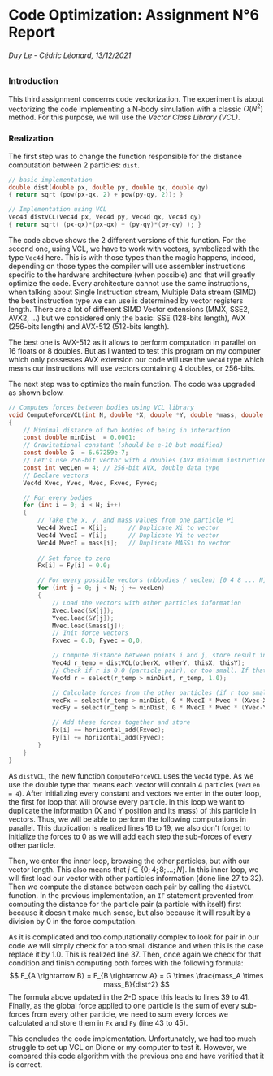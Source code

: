 # Code Optimization: Assignment N°6 Report

###### Duy Le - Cédric Léonard, 13/12/2021

### Introduction
This third assignment concerns code vectorization. The experiment is about vectorizing the code implementing a N-body simulation with a classic $O(N^2)$ method. For this purpose, we will use the *Vector Class Library (VCL)*.

### Realization

The first step was to change the function responsible for the distance computation between 2 particles: `dist`.

````c
// basic implementation
double dist(double px, double py, double qx, double qy)
{ return sqrt (pow(px-qx, 2) + pow(py-qy, 2)); }

// Implementation using VCL
Vec4d distVCL(Vec4d px, Vec4d py, Vec4d qx, Vec4d qy)
{ return sqrt( (px-qx)*(px-qx) + (py-qy)*(py-qy) ); }
````

The code above shows the 2 different versions of this function. For the second one, using VCL, we have to work with vectors, symbolized with the type `Vec4d` here. This is with those types than the magic happens, indeed, depending on those types the compiler will use assembler instructions specific to the hardware architecture (when possible) and that will greatly optimize the code. Every architecture cannot use the same instructions, when talking about Single Instruction stream, Multiple Data stream (SIMD) the best instruction type we can use is determined by vector registers length. There are a lot of different SIMD Vector extensions (MMX, SSE2, AVX2, ...) but we considered only the basic: SSE (128-bits length), AVX (256-bits length) and AVX-512 (512-bits length).

The best one is AVX-512 as it allows to perform computation in parallel on 16 floats or 8 doubles. But as I wanted to test this program on my computer which only possesses AVX extension our code will use the `Vec4d` type which means our instructions will use vectors containing 4 doubles, or 256-bits.



The next step was to optimize the main function. The code was upgraded as shown below.

````c
// Computes forces between bodies using VCL library
void ComputeForceVCL(int N, double *X, double *Y, double *mass, double *Fx, double *Fy)
{
    // Minimal distance of two bodies of being in interaction
    const double minDist  = 0.0001;
    // Gravitational constant (should be e-10 but modified)
    const double G  = 6.67259e-7;
    // Let's use 256-bit vector with 4 doubles (AVX minimum instruction set)
    const int vecLen = 4; // 256-bit AVX, double data type
    // Declare vectors
    Vec4d Xvec, Yvec, Mvec, Fxvec, Fyvec;

    // For every bodies
    for (int i = 0; i < N; i++)
    {
        // Take the x, y, and mass values from one particle Pi
        Vec4d XvecI = X[i];      // Duplicate Xi to vector
        Vec4d YvecI = Y[i];      // Duplicate Yi to vector
        Vec4d MvecI = mass[i];   // Duplicate MASSi to vector
        
        // Set force to zero
        Fx[i] = Fy[i] = 0.0;

        // For every possible vectors (nbbodies / veclen) [0 4 8 ... N]
        for (int j = 0; j < N; j += vecLen)
        {
            // Load the vectors with other particles information
            Xvec.load(&X[j]);
            Yvec.load(&Y[j]);
            Mvec.load(&mass[j]);
            // Init force vectors
            Fxvec = 0.0; Fyvec = 0,0;

            // Compute distance between points i and j, store result in a vector
            Vec4d r_temp = distVCL(otherX, otherY, thisX, thisY);
            // Check if r is 0.0 (particle pair), or too small. If that's the case replace it by 1.0
            Vec4d r = select(r_temp > minDist, r_temp, 1.0);

            // Calculate forces from the other particles (if r too small forces are 0)
            vecFx = select(r_temp > minDist, G * MvecI * Mvec * (Xvec-XvecI) / pow(r, 3), 0.0);
            vecFy = select(r_temp > minDist, G * MvecI * Mvec * (Yvec-YvecI) / pow(r, 3), 0.0);

            // Add these forces together and store
            Fx[i] += horizontal_add(Fxvec);
            Fy[i] += horizontal_add(Fyvec);
        }
    }
}
````

As `distVCL`, the new function `ComputeForceVCL` uses the `Vec4d` type. As we use the double type that means each vector will contain 4 particles (`vecLen = 4`). After initializing every constant and vectors we enter in the outer loop, the first for loop that will browse every particle. In this loop we want to duplicate the information (X and Y position and its mass) of this particle in vectors. Thus, we will be able to perform the following computations in parallel. This duplication is realized lines 16 to 19, we also don't forget to initialize the forces to 0 as we will add each step the sub-forces of every other particle.

Then, we enter the inner loop, browsing the other particles, but with our vector length. This also means that $j \in \{0;4;8;...;N\}$. In this inner loop, we will first load our vector with other particles information (done line 27 to 32). Then we compute the distance between each pair by calling the `distVCL` function. In the previous implementation, an `IF` statement prevented from computing the distance for the particle pair (a particle with itself) first because it doesn't make much sense, but also because it will result by a  division by 0 in the force computation.

As it is complicated and too computationally complex to look for pair in our code we will simply check for a too small distance and when this is the case replace it by $1.0$. This is realized line 37. Then, once again we check for that condition and finish computing both forces with the following formula:
$$
F_{A \rightarrow B} = F_{B \rightarrow A} = G \times \frac{mass_A \times mass_B}{dist^2}
$$
The formula above updated in the 2-D space this leads to lines 39 to 41. Finally, as the global force applied to one particle is the sum of every sub-forces from every other particle, we need to sum every forces we calculated and store them in `Fx` and `Fy` (line 43 to 45).

This concludes the code implementation. Unfortunately, we had too much struggle to set up VCL on Dione or my computer to test it. However, we compared this code algorithm with the previous one and have verified that it is correct.
